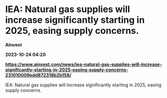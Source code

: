 # IEA: Natural gas supplies will increase significantly starting in 2025, easing supply concerns.
**AInvest**

**2023-10-24 04:20**

**https://www.ainvest.com/news/iea-natural-gas-supplies-will-increase-significantly-starting-in-2025-easing-supply-concerns-231010009edd872318b2b158/**

IEA: Natural gas supplies will increase significantly starting in 2025, easing supply concerns.